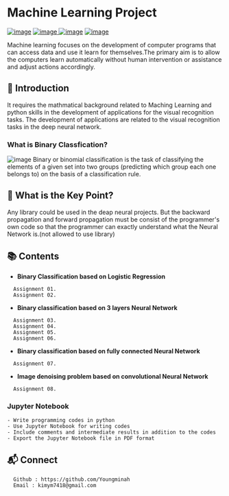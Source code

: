 # Machine Learning Project
[![image](https://img.shields.io/badge/Language-Python3.7.0-yellow)](https://www.python.org/downloads/release/python-370/) 
[![image](https://img.shields.io/badge/Library-Pytorch%201.3.1-orange) ](https://pytorch.org/)
[![image](https://img.shields.io/badge/Tool-Jupyter%20Notebook-red)](https://jupyter.org/)
[![image](https://img.shields.io/badge/References-Coursera-blue)](https://www.coursera.org/specializations/deep-learning?utm_source=gg&utm_medium=sem&utm_content=17-DeepLearning-ROW&campaignid=6465471773&adgroupid=77415260637&device=c&keyword=coursera%20deep%20learning%20ai&matchtype=b&network=g&devicemodel=&adpostion=1t1&creativeid=379493352691&hide_mobile_promo&gclid=CjwKCAiAx_DwBRAfEiwA3vwZYlou6zu4lfD5oJXeVwUq5yefPHoQ85MYlxFEagat5zbERSHfnswydxoCypcQAvD_BwE)

Machine learning focuses on the development of computer programs that can access data and use it learn for themselves.The primary aim is to allow the computers learn automatically without human intervention or assistance and adjust actions accordingly.


## :memo: Introduction
It requires the mathmatical background related to Maching Learning and python skills in the development of applications for the visual recognition tasks. The development of applications are related to the visual recognition tasks in the deep neural network.


### What is Binary Classfication?
![image](https://user-images.githubusercontent.com/42762236/72253650-5e3e3580-3645-11ea-824d-8de19a266835.png)
Binary or binomial classification is the task of classifying the elements of a given set into two groups (predicting which group each one belongs to) on the basis of a classification rule.


## :star2: What is the Key Point?
Any library could be used in the deap neural projects. But the backward propagation and forward propagation must be consist of the programmer's own code so that the programmer can exactly understand what the Neural Network is.(not allowed to use library)




## :books: Contents
- __Binary Classification based on Logistic Regression__
```
  Assignment 01.
  Assignment 02.
```
- __Binary classification based on 3 layers Neural Network__
```
  Assignment 03.
  Assignment 04.
  Assignment 05.
  Assignment 06.
```
- __Binary classification based on fully connected Neural Network__
```
  Assignment 07.
```
- __Image denoising problem based on convolutional Neural Network__
```
  Assignment 08.
```


###  Jupyter Notebook

```console
- Write programming codes in python
- Use Jupyter Notebook for writing codes
- Include comments and intermediate results in addition to the codes
- Export the Jupyter Notebook file in PDF format
```


## :mailbox_with_mail: Connect

```
  Github : https://github.com/Youngminah
  Email : kimym7418@gmail.com
```






